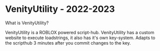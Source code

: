 # VenityUtility - 2022-2023

What is VenityUtility?

VenityUtility is a ROBLOX powered script-hub. VenityUtility has a custom website to 
execute loadstrings, it also has it's own key-system. Adapts to the scripthub 3 minutes
after you commit changes to the key.

